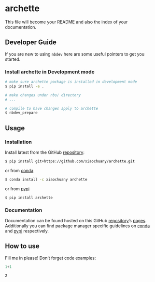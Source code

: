 # archette

<!-- WARNING: THIS FILE WAS AUTOGENERATED! DO NOT EDIT! -->

This file will become your README and also the index of your
documentation.

## Developer Guide

If you are new to using `nbdev` here are some useful pointers to get you
started.

### Install archette in Development mode

``` sh
# make sure archette package is installed in development mode
$ pip install -e .

# make changes under nbs/ directory
# ...

# compile to have changes apply to archette
$ nbdev_prepare
```

## Usage

### Installation

Install latest from the GitHub
[repository](https://github.com/xiaochuany/archette):

``` sh
$ pip install git+https://github.com/xiaochuany/archette.git
```

or from [conda](https://anaconda.org/xiaochuany/archette)

``` sh
$ conda install -c xiaochuany archette
```

or from [pypi](https://pypi.org/project/archette/)

``` sh
$ pip install archette
```

### Documentation

Documentation can be found hosted on this GitHub
[repository](https://github.com/xiaochuany/archette)’s
[pages](https://xiaochuany.github.io/archette/). Additionally you can
find package manager specific guidelines on
[conda](https://anaconda.org/xiaochuany/archette) and
[pypi](https://pypi.org/project/archette/) respectively.

## How to use

Fill me in please! Don’t forget code examples:

``` python
1+1
```

    2
